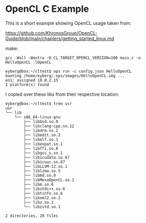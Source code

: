 OpenCL C Example
====================

This is a short example showing OpenCL usage taken from:

https://github.com/KhronosGroup/OpenCL-Guide/blob/main/chapters/getting_started_linux.md

make:

```
gcc -Wall -Wextra -D CL_TARGET_OPENCL_VERSION=100 main.c -o HelloOpenCL -lOpenCL
```

```
eyberg@box:~/cltest$ ops run -c config.json HelloOpenCL
booting /home/eyberg/.ops/images/HelloOpenCL.img ...
en1: assigned 10.0.2.15
1 platform(s) found
```

I copied over these libs from their respective location:

```
eyberg@box:~/cltest$ tree usr
usr
└── lib
    └── x86_64-linux-gnu
        ├── libbsd.so.0
        ├── libclang-cpp.so.12
        ├── libdrm.so.2
        ├── libedit.so.2
        ├── libelf.so.1
        ├── libexpat.so.1
        ├── libffi.so.8
        ├── libgcc_s.so.1
        ├── libicudata.so.67
        ├── libicuuc.so.67
        ├── libLLVM-12.so.1
        ├── liblzma.so.5
        ├── libmd.so.0
        ├── libMesaOpenCL.so.1
        ├── libm.so.6
        ├── libstdc++.so.6
        ├── libtinfo.so.6
        ├── libxml2.so.2
        ├── libz.so.1
        └── libzstd.so.1

2 directories, 20 files
```
